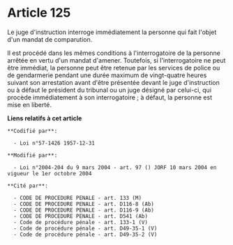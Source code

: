 # Article 125

Le juge d'instruction interroge immédiatement la personne qui fait l'objet d'un mandat de comparution.

Il est procédé dans les mêmes conditions à l'interrogatoire de la personne arrêtée en vertu d'un mandat d'amener. Toutefois,
si l'interrogatoire ne peut être immédiat, la personne peut être retenue par les services de police ou de gendarmerie pendant
une durée maximum de vingt-quatre heures suivant son arrestation avant d'être présentée devant le juge d'instruction ou à
défaut le président du tribunal ou un juge désigné par celui-ci, qui procède immédiatement à son interrogatoire ; à défaut,
la personne est mise en liberté.

**Liens relatifs à cet article**

	**Codifié par**:

	  - Loi n°57-1426 1957-12-31

	**Modifié par**:

	  - Loi n°2004-204 du 9 mars 2004 - art. 97 () JORF 10 mars 2004 en vigueur le 1er octobre 2004

	**Cité par**:

	  - CODE DE PROCEDURE PENALE - art. 133 (M)
	  - CODE DE PROCEDURE PENALE - art. D116-8 (Ab)
	  - CODE DE PROCEDURE PENALE - art. D116-9 (Ab)
	  - CODE DE PROCEDURE PENALE - art. D541 (Ab)
	  - Code de procédure pénale - art. 133-1 (V)
	  - Code de procédure pénale - art. D49-35-1 (V)
	  - Code de procédure pénale - art. D49-35-2 (V)
